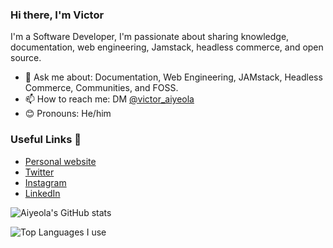 ### Hi there, I'm Victor

I'm a Software Developer, I'm passionate about sharing knowledge, documentation, web engineering, Jamstack, headless commerce, and open source.

- 💬 Ask me about: Documentation, Web Engineering, JAMstack, Headless Commerce, Communities, and FOSS.
- 📫 How to reach me: DM [@victor_aiyeola](https://twitter.com/victor_aiyeola)
- 😊 Pronouns: He/him

### Useful Links 🌻

- [Personal website](https://aiyeola.dev)
- [Twitter](https://twitter.com/victor_aiyeola)
- [Instagram](https://www.instagram.com/victor_aiyeola/)
- [LinkedIn](https://www.linkedin.com/in/victor-aiyeola/)

![Aiyeola's GitHub stats](https://github-readme-stats.vercel.app/api?username=aiyeola&show_icons=true&theme=dark&count_private=true)

![Top Languages I use](https://github-readme-stats.vercel.app/api/top-langs/?username=aiyeola&theme=dark)
